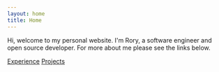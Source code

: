 ```yaml
---
layout: home
title: Home
---
```


Hi, welcome to my personal website. I'm Rory, a software engineer and open
source developer. For more about me please see the links below.

<div>
    <a class="button" href="/experience">Experience</a>
    <a class="button" href="/projects">Projects</a>
</div>
